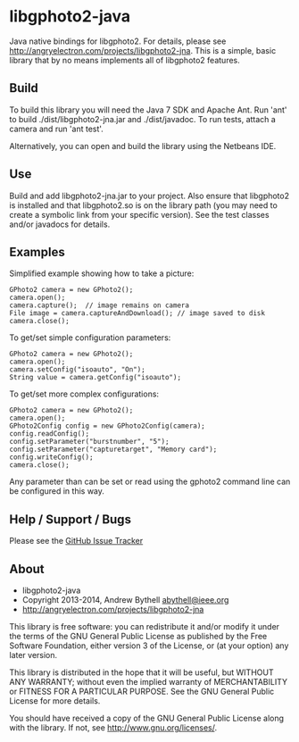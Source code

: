 libgphoto2-java
===
Java native bindings for libgphoto2.  For details, please see 
http://angryelectron.com/projects/libgphoto2-jna.  This is a simple, basic
library that by no means implements all of libgphoto2 features. 

Build
---
To build this library you will need the Java 7 SDK and Apache Ant.  Run 'ant' to 
build ./dist/libgphoto2-jna.jar and ./dist/javadoc.  To run tests, attach a camera and run
'ant test'.

Alternatively, you can open and build the library using the Netbeans IDE.

Use
---
Build and add libgphoto2-jna.jar to your project.  Also ensure that libgphoto2 
is installed and that libgphoto2.so is on the library path (you may need to 
create a symbolic link from your specific version).   See the test classes
and/or javadocs for details.

Examples
---
Simplified example showing how to take a picture:

    GPhoto2 camera = new GPhoto2();
    camera.open();    
    camera.capture();  // image remains on camera
    File image = camera.captureAndDownload(); // image saved to disk
    camera.close();
   
To get/set simple configuration parameters:

    GPhoto2 camera = new GPhoto2();
    camera.open();
    camera.setConfig("isoauto", "On");
    String value = camera.getConfig("isoauto");

To get/set more complex configurations:

    GPhoto2 camera = new GPhoto2();
    camera.open();
    GPhoto2Config config = new GPhoto2Config(camera);
    config.readConfig();
    config.setParameter("burstnumber", "5");
    config.setParameter("capturetarget", "Memory card");
    config.writeConfig();
    camera.close();

Any parameter than can be set or read using the gphoto2 command line can be configured
in this way.

Help / Support / Bugs
---
Please see the [GitHub Issue Tracker](https://github.com/angryelectron/libgphoto2-jna/issues)

About
---
* libgphoto2-java
* Copyright 2013-2014, Andrew Bythell <abythell@ieee.org>
* <http://angryelectron.com/projects/libgphoto2-jna>

This library is free software: you can redistribute it and/or modify it under
the terms of the GNU General Public License as published by the Free Software
Foundation, either version 3 of the License, or (at your option) any later
version.

This library is distributed in the hope that it will be useful, but WITHOUT ANY
WARRANTY; without even the implied warranty of MERCHANTABILITY or FITNESS FOR A
PARTICULAR PURPOSE. See the GNU General Public License for more details.

You should have received a copy of the GNU General Public License along with
the library. If not, see <http://www.gnu.org/licenses/>.
